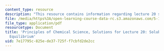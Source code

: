 ```yaml
---
content_type: resource
description: "This resource contains information regarding lecture 20 solution.\r\n"
file: /media/https%3A/open-learning-course-data-rc.s3.amazonaws.com/5-111sc-principles-of-chemical-science-fall-2014/7e17795c825ede37725ff7cbfd2de2cc_MIT5_111F14_Lec20Soln.pdf
file_type: application/pdf
resourcetype: Document
title: 'Principles of Chemical Science, Solutions for Lecture 20: Solubility and Acid-Base
  Equilibrium'
uid: 7e17795c-825e-de37-725f-f7cbfd2de2cc
---
```

